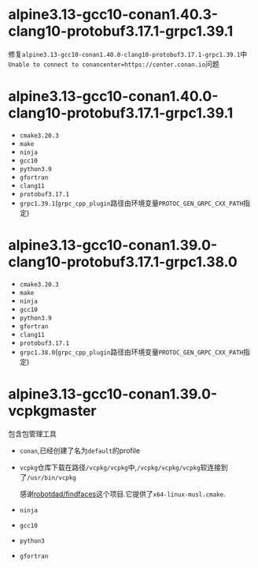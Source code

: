 # alpine3.13-gcc10-conan1.40.3-clang10-protobuf3.17.1-grpc1.39.1

修复`alpine3.13-gcc10-conan1.40.0-clang10-protobuf3.17.1-grpc1.39.1`中`Unable to connect to conancenter=https://center.conan.io`问题

# alpine3.13-gcc10-conan1.40.0-clang10-protobuf3.17.1-grpc1.39.1

+ `cmake3.20.3`
+ `make`
+ `ninja`
+ `gcc10`
+ `python3.9`
+ `gfortran`
+ `clang11`
+ `protobuf3.17.1`
+ `grpc1.39.1`(`grpc_cpp_plugin`路径由环境变量`PROTOC_GEN_GRPC_CXX_PATH`指定)

# alpine3.13-gcc10-conan1.39.0-clang10-protobuf3.17.1-grpc1.38.0

+ `cmake3.20.3`
+ `make`
+ `ninja`
+ `gcc10`
+ `python3.9`
+ `gfortran`
+ `clang11`
+ `protobuf3.17.1`
+ `grpc1.38.0`(`grpc_cpp_plugin`路径由环境变量`PROTOC_GEN_GRPC_CXX_PATH`指定)

# alpine3.13-gcc10-conan1.39.0-vcpkgmaster

包含包管理工具

+ `conan`,已经创建了名为`default`的profile


+ `vcpkg`仓库下载在路径`/vcpkg/vcpkg`中,`/vcpkg/vcpkg/vcpkg`软连接到了`/usr/bin/vcpkg`

    感谢[robotdad/findfaces](https://github.com/robotdad/findfaces/tree/original)这个项目.它提供了`x64-linux-musl.cmake`.

+ `ninja`
+ `gcc10`
+ `python3`
+ `gfortran`
